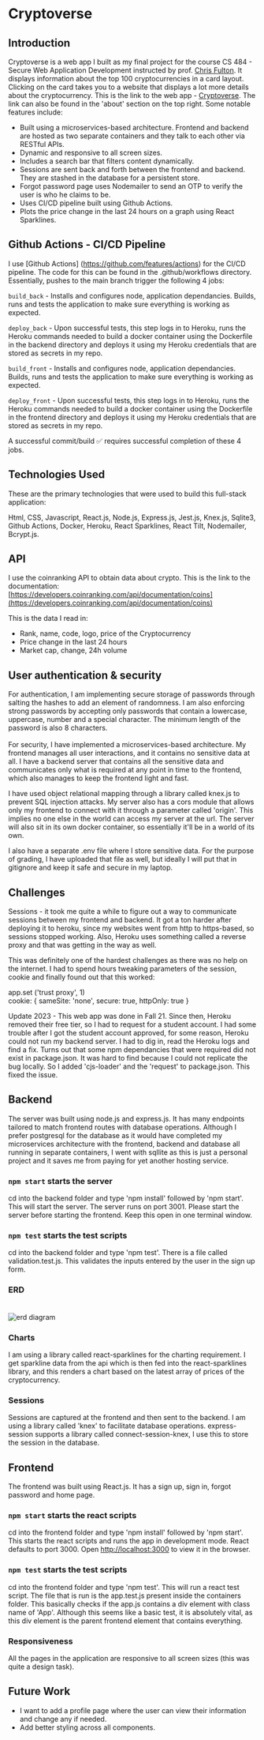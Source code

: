 # Cryptoverse

## Introduction

Cryptoverse is a web app I built as my final project for the course CS 484 - Secure Web Application Development instructed by prof. [Chris Fulton](https://www.linkedin.com/in/christopher-fulton-5a053a17). It displays information about the top 100 cryptocurrencies in a card layout. Clicking on the card takes you to a website that displays a lot more details about the cryptocurrency. This is the link to the web app - [Cryptoverse](https://cryptoversefront.herokuapp.com). The link can also be found in the 'about' section on the top right. Some notable features include:

- Built using a microservices-based architecture. Frontend and backend are hosted as two separate containers and they talk to each other via RESTful APIs.
- Dynamic and responsive to all screen sizes.
- Includes a search bar that filters content dynamically.
- Sessions are sent back and forth between the frontend and backend. They are stashed in the database for a persistent store.
- Forgot password page uses Nodemailer to send an OTP to verify the user is who he claims to be.
- Uses CI/CD pipeline built using Github Actions.
- Plots the price change in the last 24 hours on a graph using React Sparklines.

## Github Actions - CI/CD Pipeline

I use [Github Actions] (https://github.com/features/actions) for the CI/CD pipeline. The code for this can be found in the .github/workflows directory. Essentially, pushes to the main branch trigger the following 4 jobs:

`build_back` - Installs and configures node, application dependancies. Builds, runs and tests the application to make sure everything is working as expected.

`deploy_back` - Upon successful tests, this step logs in to Heroku, runs the Heroku commands needed to build a docker container using the Dockerfile in the backend directory and deploys it using my Heroku credentials that are stored as secrets in my repo.

`build_front` - Installs and configures node, application dependancies. Builds, runs and tests the application to make sure everything is working as expected.

`deploy_front` - Upon successful tests, this step logs in to Heroku, runs the Heroku commands needed to build a docker container using the Dockerfile in the frontend directory and deploys it using my Heroku credentials that are stored as secrets in my repo.

A successful commit/build :white_check_mark: requires successful completion of these 4 jobs.

## Technologies Used

These are the primary technologies that were used to build this full-stack application:  <br/>

Html, CSS, Javascript, React.js, Node.js, Express.js, Jest.js, Knex.js, Sqlite3, Github Actions, Docker, Heroku, React Sparklines, React Tilt, Nodemailer, Bcrypt.js.


## API

I use the coinranking API to obtain data about crypto. This is the link to the documentation:
[https://developers.coinranking.com/api/documentation/coins](https://developers.coinranking.com/api/documentation/coins)

This is the data I read in:
- Rank, name, code, logo, price of the Cryptocurrency
- Price change in the last 24 hours
- Market cap, change, 24h volume

 ## User authentication & security

 For authentication, I am implementing secure storage of passwords through salting the hashes to add an element of randomness. I am also enforcing strong passwords by accepting only passwords that contain a lowercase, uppercase, number and a special character. The minimum length of the password is also 8 characters. <br/> <br/>
 For security, I have implemented a microservices-based architecture. My frontend manages all user interactions, and it contains no sensitive data at all. I have a backend server that contains all the sensitive data and communicates only what is required at any point in time to the frontend, which also manages to keep the frontend light and fast. <br/>

 I have used object relational mapping through a library called knex.js to prevent SQL injection attacks. My server also has a cors module that allows only my frontend to connect with it through a parameter called 'origin'. This implies no one else in the world can access my server at the url. The server will also sit in its own docker container, so essentially it'll be in a world of its own. <br/>

 I also have a separate .env file where I store sensitive data. For the purpose of grading, I have uploaded that file as well, but ideally I will put that in gitignore and keep it safe and secure in my laptop.

## Challenges

Sessions - it took me quite a while to figure out a way to communicate sessions between my frontend and backend. It got a ton harder after deploying it to heroku, since my websites went from http to https-based, so sessions stopped working. Also, Heroku uses something called a reverse proxy and that was getting in the way as well. <br/>

This was definitely one of the hardest challenges as there was no help on the internet. I had to spend hours tweaking parameters of the session, cookie and finally found out that this worked: <br/>

app.set ('trust proxy', 1) <br/>
cookie: { sameSite: 'none', secure: true, httpOnly: true }
<br/>

Update 2023 - This web app was done in Fall 21. Since then, Heroku removed their free tier, so I had to request for a student account. I had some trouble after I got the student account approved, for some reason, Heroku could not run my backend server. I had to dig in, read the Heroku logs and find a fix. Turns out that some npm dependancies that were required did not exist in package.json. It was hard to find because I could not replicate the bug locally. So I added 'cjs-loader' and the 'request' to package.json. This fixed the issue.

## Backend

The server was built using node.js and express.js. It has many endpoints tailored to match frontend routes with database operations. Although I prefer postgresql for the database as it would have completed my microservices architecture with the frontend, backend and database all running in separate containers, I went with sqllite as this is just a personal project and it saves me from paying for yet another hosting service.

### `npm start` starts the server

cd into the backend folder and type 'npm install' followed by 'npm start'. This will start the server. The server runs on port 3001. Please start the server before starting the frontend. Keep this open in one terminal window.

### `npm test` starts the test scripts

cd into the backend folder and type 'npm test'. There is a file called validation.test.js. This validates the inputs entered by the user in the sign up form.

### ERD <br/><br/>

![erd diagram](./backend/images/erd_diagram.drawio.png)

### Charts

I am using a library called react-sparklines for the charting requirement. I get sparkline data from the api which is then fed into the react-sparklines library, and this renders a chart based on the latest array of prices of the cryptocurrency.

### Sessions

Sessions are captured at the frontend and then sent to the backend. I am using a library called 'knex' to facilitate database operations. express-session supports a library called connect-session-knex, I use this to store the session in the database.

## Frontend

The frontend was built using React.js. It has a sign up, sign in, forgot password and home page.

### `npm start` starts the react scripts

cd into the frontend folder and type 'npm install' followed by 'npm start'. This starts the react scripts and runs the app in development mode.
React defaults to port 3000. Open [http://localhost:3000](http://localhost:3000) to view it in the browser.

### `npm test` starts the test scripts

cd into the frontend folder and type 'npm test'. This will run a react test script.
The file that is run is the app.test.js present inside the containers folder.
This basically checks if the app.js contains a div element with class name of 'App'.
Although this seems like a basic test, it is absolutely vital, as this div element is the parent frontend element that contains everything.

### Responsiveness

All the pages in the application are responsive to all screen sizes (this was quite a design task).

## Future Work

- I want to add a profile page where the user can view their information and change any if needed.
- Add better styling across all components.